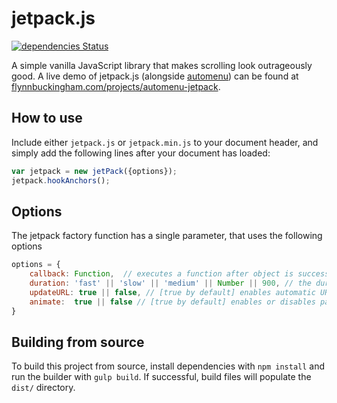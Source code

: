 
# jetpack.js
[![dependencies Status](https://david-dm.org/flynnham/jetpack.js/status.svg)](https://david-dm.org/flynnham/jetpack.js)

A simple vanilla JavaScript library that makes scrolling look outrageously good.
A live demo of jetpack.js (alongside [automenu](https://github.com/flynnham/automenu)) can be found at
[flynnbuckingham.com/projects/automenu-jetpack](http://flynnbuckingham.com/projects/automenu-jetpack).

## How to use
Include either `jetpack.js` or `jetpack.min.js` to your document header, and simply add the following lines
after your document has loaded:
```javascript
var jetpack = new jetPack({options});
jetpack.hookAnchors();
```

## Options
The jetpack factory function has a single parameter, that uses the following options
```javascript
options = {
    callback: Function,  // executes a function after object is successfully initialized. This does nothing by default.
    duration: 'fast' || 'slow' || 'medium' || Number || 900, // the duration of each page animation. This is 900ms by default.
    updateURL: true || false, // [true by default] enables automatic URL updating when page animation's are finished. Enabled by default.
    animate:  true || false // [true by default] enables or disables page animation.
}
```

## Building from source
To build this project from source, install dependencies with `npm install` and run the builder with `gulp build`.
If successful, build files will populate the `dist/` directory.